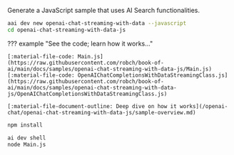 Generate a JavaScript sample that uses AI Search functionalities.

``` bash
aai dev new openai-chat-streaming-with-data --javascript
cd openai-chat-streaming-with-data-js
```

??? example "See the code; learn how it works..."

    [:material-file-code: Main.js](https://raw.githubusercontent.com/robch/book-of-ai/main/docs/samples/openai-chat-streaming-with-data-js/Main.js)  
    [:material-file-code: OpenAIChatCompletionsWithDataStreamingClass.js](https://raw.githubusercontent.com/robch/book-of-ai/main/docs/samples/openai-chat-streaming-with-data-js/OpenAIChatCompletionsWithDataStreamingClass.js)

    [:material-file-document-outline: Deep dive on how it works](/openai-chat/openai-chat-streaming-with-data-js/sample-overview.md)  

``` bash title="Install dependencies"
npm install
```

``` bash title="Run the sample"
ai dev shell
node Main.js
```
